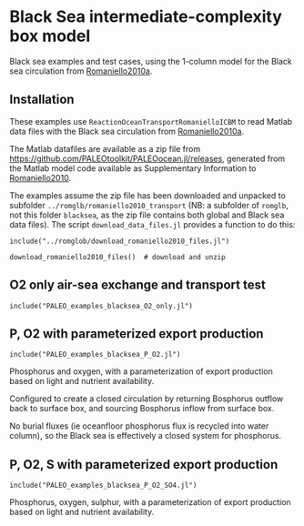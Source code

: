 # Black Sea intermediate-complexity box model

Black sea examples and test cases,
using the 1-column model for the Black sea circulation from
[Romaniello2010a](@cite).

## Installation

These examples use `ReactionOceanTransportRomanielloICBM` to read Matlab data files with the
Black sea circulation from [Romaniello2010a](@cite).

The Matlab datafiles are available as a zip file from <https://github.com/PALEOtoolkit/PALEOocean.jl/releases>,
generated from the Matlab model code available as Supplementary Information to [Romaniello2010](@cite).

The examples assume the zip file has been downloaded and unpacked to subfolder `../romglb/romaniello2010_transport`
(NB: a subfolder of `romglb`, not this folder `blacksea`, as the zip file contains both global and Black sea data files).
The script `download_data_files.jl` provides a function to do this:

    include("../romglob/download_romaniello2010_files.jl")

    download_romaniello2010_files()  # download and unzip



## O2 only air-sea exchange and transport test

    include("PALEO_examples_blacksea_O2_only.jl")

## P, O2 with parameterized export production

    include("PALEO_examples_blacksea_P_O2.jl")

Phosphorus and oxygen, with a parameterization of export production based on light and nutrient availability.

Configured to create a closed circulation by returning Bosphorus outflow back to surface box, 
and sourcing Bosphorus inflow from surface box.

No burial fluxes (ie oceanfloor phosphorus flux is recycled into water column),
so the Black sea is effectively a closed system for phosphorus.


## P, O2, S with parameterized export production

    include("PALEO_examples_blacksea_P_O2_SO4.jl")

Phosphorus, oxygen, sulphur, with a parameterization of
export production based on light and nutrient availability.

